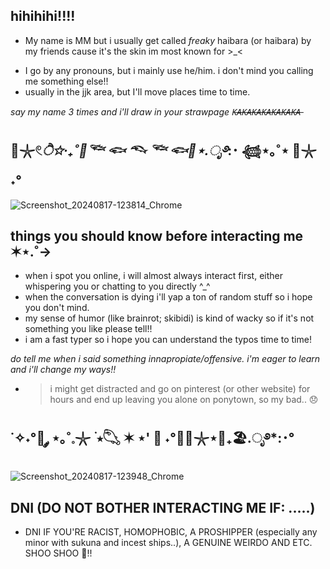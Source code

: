 ## hihihihi!!!!
+ My name is MM but i usually get called *freaky* haibara (or haibara) by my friends cause it's the skin im most known for >_<
-  I go by any pronouns, but i mainly use he/him. i don't mind you calling me something else!!
-  usually in the jjk area, but I'll move places time to time.
  
*say my name 3 times and i'll draw in your strawpage K̶A̶K̶A̶K̶A̶K̶A̶K̶A̶K̶A̶K̶A̶* 

## 🫧𓇼𓏲*ੈ✩‧₊˚🎐𓆝 𓆟 𓆞 𓆝 𓆟🪼⋆.ೃ࿔*:･ 𓆉⋆｡˚⋆ 🐚𓇼 ˖°
![Screenshot_20240817-123814_Chrome](https://github.com/user-attachments/assets/ac322074-f89d-48ac-ac6b-feded862ba8a)
## things you should know before interacting me ✶⋆.˚->
- when i spot you online, i will almost always interact first, either whispering you or chatting to you directly ^_^
- when the conversation is dying i'll yap a ton of random stuff so i hope you don't mind.
- my sense of humor (like brainrot; skibidi) is kind of wacky so if it's not something you like please tell!!
- i am a fast typer so i hope you can understand the typos time to time!
  
*do tell me when i said something innapropiate/offensive. i'm eager to learn and i'll change my ways!!*
 - > i might get distracted and go on pinterest (or other website) for hours and end up leaving you alone on ponytown, so my bad.. 😞

## ˙✧˖°🪸 ༘ ⋆｡˚𓈒𓇼 ࣪ ⭒𓆡 ✶ ⋆' 🫧 ˖°🌊🎐𓇼⋆🦪₊🏖.ೃ࿔*:･°
![Screenshot_20240817-123948_Chrome](https://github.com/user-attachments/assets/1edd81fa-d023-4b7a-90f5-1e05149c5874)
## DNI (DO NOT BOTHER INTERACTING ME IF: .....) 
- DNI IF YOU'RE RACIST, HOMOPHOBIC, A PROSHIPPER (especially any minor with sukuna and incest ships..), A GENUINE WEIRDO AND ETC. SHOO SHOO 😬!!
